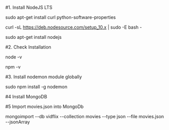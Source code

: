 #1. Install NodeJS LTS

sudo apt-get install curl python-software-properties

curl -sL https://deb.nodesource.com/setup_10.x | sudo -E bash -

sudo apt-get install nodejs

#2. Check Installation

node -v

npm -v 

#3. Install nodemon module globally

sudo npm install -g nodemon

#4 Install MongoDB

#5 Import movies.json into MongoDb

mongoimport --db vidflix --collection movies --type json --file movies.json --jsonArray